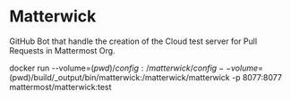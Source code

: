 # Matterwick

GitHub Bot that handle the creation of the Cloud test server for Pull Requests in Mattermost Org.

docker run --volume=$(pwd)/config:/matterwick/config --volume=$(pwd)/build/_output/bin/matterwick:/matterwick/matterwick -p 8077:8077 mattermost/matterwick:test